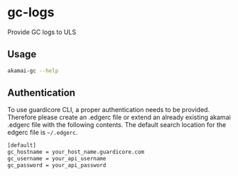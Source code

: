 # gc-logs
Provide GC logs to ULS

## Usage
```bash
akamai-gc --help
```

## Authentication
To use guardicore CLI, a proper authentication needs to be provided.
Therefore please create an .edgerc file or extend an already existing akamai .edgerc file with the following contents.
The default search location for the edgerc file is `~/.edgerc`.  
```bash
[default]
gc_hostname = your_host_name.guardicore.com
gc_username = your_api_username
gc_password = your_api_password
```
